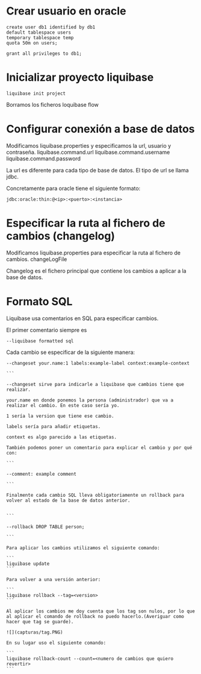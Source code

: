# Crear usuario en oracle
```
create user db1 identified by db1
default tablespace users
temporary tablespace temp
quota 50m on users;

grant all privileges to db1;
```

# Inicializar proyecto liquibase
```
liquibase init project
```

Borramos los ficheros loquibase flow

# Configurar conexión a base de datos

Modificamos liquibase.properties y especificamos la url, usuario y contraseña.
liquibase.command.url
liquibase.command.username
liquibase.command.password

La url es diferente para cada tipo de base de datos. El tipo de url se llama jdbc.

Concretamente para oracle tiene el siguiente formato:

```
jdbc:oracle:thin:@<ip>:<puerto>:<instancia>

```

# Especificar la ruta al fichero de cambios (changelog)

Modificamos liquibase.properties para especificar la ruta al fichero de cambios.
changeLogFile

Changelog es el fichero principal que contiene los cambios a aplicar a la base de datos.

# Formato SQL

Liquibase usa comentarios en SQL para especificar cambios.

El primer comentario siempre es

````
--liquibase formatted sql

````

Cada cambio se especificar de la siguiente manera:

````
--changeset your.name:1 labels:example-label context:example-context

```

--changeset sirve para indicarle a liquibase que cambios tiene que realizar.

your.name en donde ponemos la persona (administrador) que va a realizar el cambio. En este caso sería yo.

1 sería la version que tiene ese cambio.

labels sería para añadir etiquetas.

context es algo parecido a las etiquetas.

También podemos poner un comentario para explicar el cambio y por qué con:

```

--comment: example comment

```

Finalmente cada cambio SQL lleva obligatoriamente un rollback para volver al estado de la base de datos anterior. 


```

--rollback DROP TABLE person;

```

Para aplicar los cambios utilizamos el siguiente comando:

```
liquibase update
```

Para volver a una versión anterior:

```
liquibase rollback --tag=<version>
```

Al aplicar los cambios me doy cuenta que los tag son nulos, por lo que al aplicar el comando de rollback no puedo hacerlo.(Averiguar como hacer que tag se guarde).

![](capturas/tag.PNG)

En su lugar uso el siguiente comando:

```
liquibase rollback-count --count=<numero de cambios que quiero revertir>
```

